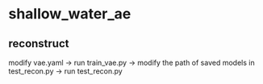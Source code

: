 # shallow_water_ae

## reconstruct
 modify vae.yaml -> run train_vae.py -> modify the path of saved models in test_recon.py -> run test_recon.py